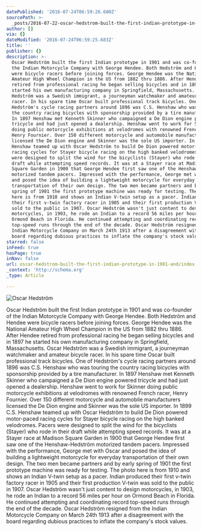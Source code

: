 ```yaml
---
datePublished: '2016-07-24T06:59:26.600Z'
sourcePath: >-
  _posts/2016-07-22-oscar-hedstrom-built-the-first-indian-prototype-in-1901-and.md
author: []
via: {}
dateModified: '2016-07-24T06:59:25.683Z'
title: ''
publisher: {}
description: >-
  Oscar Hedström built the first Indian prototype in 1901 and was co-founder of
  the Indian Motorcycle Company with George Hendee. Both Hedström and Hendee
  were bicycle racers before joining forces. George Hendee was the National
  Amateur High Wheel Champion in the US from 1882 thru 1886. After Hendee
  retired from professional racing he began selling bicycles and in 1897 he
  started his own manufacturing company in Springfield, Massachusetts. Oscar
  Hedström was a Swedish immigrant, a journeyman watchmaker and amateur bicycle
  racer. In his spare time Oscar built professional track bicycles. One of
  Hedström's cycle racing partners around 1896 was C.S. Henshaw who was touring
  the country racing bicycles with sponsorship provided by a tire manufacturer.
  In 1897 Henshaw met Kenneth Skinner who campaigned a De Dion engine powered
  tricycle and had just opened a dealership. Henshaw went to work for Skinner
  doing public motorcycle exhibitions at velodromes with renowned French racer,
  Henry Fournier. Over 150 different motorcycle and automobile manufacturers
  licensed the De Dion engine and Skinner was the sole US importer. In 1899 C.S.
  Henshaw teamed up with Oscar Hedström to build De Dion powered motor-paced
  racing cycles for Stayer bicycle racing on the high banked velodromes. Pacers
  were designed to split the wind for the bicyclists (Stayer) who rode in their
  draft while attempting speed records. It was at a Stayer race at Madison
  Square Garden in 1900 that George Hendee first saw one of the Henshaw-Hedström
  motorized tandem pacers. Impressed with the performance, George met with Oscar
  and posed the idea of building a lightweight motorcycle for everyday
  transportation of their own design. The two men became partners and by early
  spring of 1901 the first prototype machine was ready for testing. The photo
  here is from 1910 and shows an Indian V-twin setup as a pacer. Indian produced
  their first v-twin factory racer in 1905 and their first production V-twin was
  sold to the public in 1907. Oscar Hedström wasn't just content to design
  motorcycles, in 1903, he rode an Indian to a record 56 miles per hour on
  Ormond Beach in Florida. He continued attempting and coordinating record
  top-speed runs through the end of the decade. Oscar Hedström resigned from the
  Indian Motorcycle Company on March 24th 1913 after a disagreement with the
  board regarding dubious practices to inflate the company's stock values.
starred: false
inFeed: true
hasPage: true
inNav: false
url: oscar-hedstrom-built-the-first-indian-prototype-in-1901-and/index.html
_context: 'http://schema.org'
_type: Article

---
```

![Oscar Hedström](https://the-grid-user-content.s3-us-west-2.amazonaws.com/f34f0720-29d5-40b5-af4f-782c20c86157.jpg)

Oscar Hedström built the first Indian prototype in 1901 and was co-founder of the Indian Motorcycle Company with George Hendee. Both Hedström and Hendee were bicycle racers before joining forces. George Hendee was the National Amateur High Wheel Champion in the US from 1882 thru 1886\. After Hendee retired from professional racing he began selling bicycles and in 1897 he started his own manufacturing company in Springfield, Massachusetts. Oscar Hedström was a Swedish immigrant, a journeyman watchmaker and amateur bicycle racer. In his spare time Oscar built professional track bicycles. One of Hedström's cycle racing partners around 1896 was C.S. Henshaw who was touring the country racing bicycles with sponsorship provided by a tire manufacturer. In 1897 Henshaw met Kenneth Skinner who campaigned a De Dion engine powered tricycle and had just opened a dealership. Henshaw went to work for Skinner doing public motorcycle exhibitions at velodromes with renowned French racer, Henry Fournier. Over 150 different motorcycle and automobile manufacturers licensed the De Dion engine and Skinner was the sole US importer. In 1899 C.S. Henshaw teamed up with Oscar Hedström to build De Dion powered motor-paced racing cycles for Stayer bicycle racing on the high banked velodromes. Pacers were designed to split the wind for the bicyclists (Stayer) who rode in their draft while attempting speed records. It was at a Stayer race at Madison Square Garden in 1900 that George Hendee first saw one of the Henshaw-Hedström motorized tandem pacers. Impressed with the performance, George met with Oscar and posed the idea of building a lightweight motorcycle for everyday transportation of their own design. The two men became partners and by early spring of 1901 the first prototype machine was ready for testing. The photo here is from 1910 and shows an Indian V-twin setup as a pacer. Indian produced their first v-twin factory racer in 1905 and their first production V-twin was sold to the public in 1907\. Oscar Hedström wasn't just content to design motorcycles, in 1903, he rode an Indian to a record 56 miles per hour on Ormond Beach in Florida. He continued attempting and coordinating record top-speed runs through the end of the decade. Oscar Hedström resigned from the Indian Motorcycle Company on March 24th 1913 after a disagreement with the board regarding dubious practices to inflate the company's stock values.